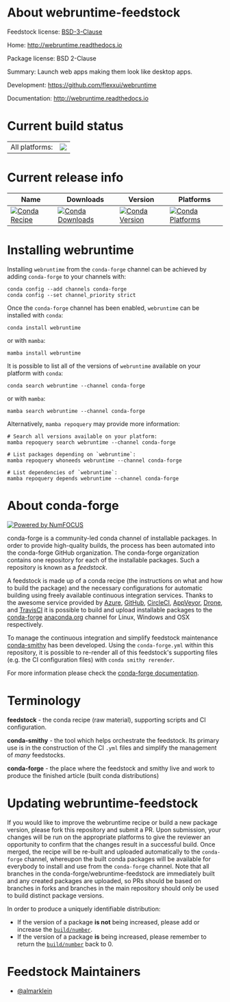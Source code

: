 About webruntime-feedstock
==========================

Feedstock license: [BSD-3-Clause](https://github.com/conda-forge/webruntime-feedstock/blob/main/LICENSE.txt)

Home: http://webruntime.readthedocs.io

Package license: BSD 2-Clause

Summary: Launch web apps making them look like desktop apps.

Development: https://github.com/flexxui/webruntime

Documentation: http://webruntime.readthedocs.io

Current build status
====================


<table><tr><td>All platforms:</td>
    <td>
      <a href="https://dev.azure.com/conda-forge/feedstock-builds/_build/latest?definitionId=5326&branchName=main">
        <img src="https://dev.azure.com/conda-forge/feedstock-builds/_apis/build/status/webruntime-feedstock?branchName=main">
      </a>
    </td>
  </tr>
</table>

Current release info
====================

| Name | Downloads | Version | Platforms |
| --- | --- | --- | --- |
| [![Conda Recipe](https://img.shields.io/badge/recipe-webruntime-green.svg)](https://anaconda.org/conda-forge/webruntime) | [![Conda Downloads](https://img.shields.io/conda/dn/conda-forge/webruntime.svg)](https://anaconda.org/conda-forge/webruntime) | [![Conda Version](https://img.shields.io/conda/vn/conda-forge/webruntime.svg)](https://anaconda.org/conda-forge/webruntime) | [![Conda Platforms](https://img.shields.io/conda/pn/conda-forge/webruntime.svg)](https://anaconda.org/conda-forge/webruntime) |

Installing webruntime
=====================

Installing `webruntime` from the `conda-forge` channel can be achieved by adding `conda-forge` to your channels with:

```
conda config --add channels conda-forge
conda config --set channel_priority strict
```

Once the `conda-forge` channel has been enabled, `webruntime` can be installed with `conda`:

```
conda install webruntime
```

or with `mamba`:

```
mamba install webruntime
```

It is possible to list all of the versions of `webruntime` available on your platform with `conda`:

```
conda search webruntime --channel conda-forge
```

or with `mamba`:

```
mamba search webruntime --channel conda-forge
```

Alternatively, `mamba repoquery` may provide more information:

```
# Search all versions available on your platform:
mamba repoquery search webruntime --channel conda-forge

# List packages depending on `webruntime`:
mamba repoquery whoneeds webruntime --channel conda-forge

# List dependencies of `webruntime`:
mamba repoquery depends webruntime --channel conda-forge
```


About conda-forge
=================

[![Powered by
NumFOCUS](https://img.shields.io/badge/powered%20by-NumFOCUS-orange.svg?style=flat&colorA=E1523D&colorB=007D8A)](https://numfocus.org)

conda-forge is a community-led conda channel of installable packages.
In order to provide high-quality builds, the process has been automated into the
conda-forge GitHub organization. The conda-forge organization contains one repository
for each of the installable packages. Such a repository is known as a *feedstock*.

A feedstock is made up of a conda recipe (the instructions on what and how to build
the package) and the necessary configurations for automatic building using freely
available continuous integration services. Thanks to the awesome service provided by
[Azure](https://azure.microsoft.com/en-us/services/devops/), [GitHub](https://github.com/),
[CircleCI](https://circleci.com/), [AppVeyor](https://www.appveyor.com/),
[Drone](https://cloud.drone.io/welcome), and [TravisCI](https://travis-ci.com/)
it is possible to build and upload installable packages to the
[conda-forge](https://anaconda.org/conda-forge) [anaconda.org](https://anaconda.org/)
channel for Linux, Windows and OSX respectively.

To manage the continuous integration and simplify feedstock maintenance
[conda-smithy](https://github.com/conda-forge/conda-smithy) has been developed.
Using the ``conda-forge.yml`` within this repository, it is possible to re-render all of
this feedstock's supporting files (e.g. the CI configuration files) with ``conda smithy rerender``.

For more information please check the [conda-forge documentation](https://conda-forge.org/docs/).

Terminology
===========

**feedstock** - the conda recipe (raw material), supporting scripts and CI configuration.

**conda-smithy** - the tool which helps orchestrate the feedstock.
                   Its primary use is in the construction of the CI ``.yml`` files
                   and simplify the management of *many* feedstocks.

**conda-forge** - the place where the feedstock and smithy live and work to
                  produce the finished article (built conda distributions)


Updating webruntime-feedstock
=============================

If you would like to improve the webruntime recipe or build a new
package version, please fork this repository and submit a PR. Upon submission,
your changes will be run on the appropriate platforms to give the reviewer an
opportunity to confirm that the changes result in a successful build. Once
merged, the recipe will be re-built and uploaded automatically to the
`conda-forge` channel, whereupon the built conda packages will be available for
everybody to install and use from the `conda-forge` channel.
Note that all branches in the conda-forge/webruntime-feedstock are
immediately built and any created packages are uploaded, so PRs should be based
on branches in forks and branches in the main repository should only be used to
build distinct package versions.

In order to produce a uniquely identifiable distribution:
 * If the version of a package **is not** being increased, please add or increase
   the [``build/number``](https://docs.conda.io/projects/conda-build/en/latest/resources/define-metadata.html#build-number-and-string).
 * If the version of a package **is** being increased, please remember to return
   the [``build/number``](https://docs.conda.io/projects/conda-build/en/latest/resources/define-metadata.html#build-number-and-string)
   back to 0.

Feedstock Maintainers
=====================

* [@almarklein](https://github.com/almarklein/)

